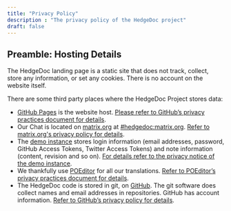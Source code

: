 ```yaml
---
title: "Privacy Policy"
description : "The privacy policy of the HedgeDoc project"
draft: false
---
```

## Preamble: Hosting Details

The HedgeDoc landing page is a static site that does not track, collect, store any information, or set any cookies. There is no account on the website itself.

There are some third party places where the HedgeDoc Project stores data:

- [GitHub Pages][github-pages] is the website host. [Please refer to GitHub’s privacy practices document for details][github-privacy].
- Our Chat is located on [matrix.org][matrix-org] at [#hedgedoc:matrix.org][chat]. [Refer to matrix.org's privacy policy for details][matrix-privacy].
- The [demo instance][demo] stores login information (email addresses, password, GitHub Access Tokens, Twitter Access Tokens) and note information (content, revision and so on). [For details refer to the privacy notice of the demo instance][demo-privacy].
- We thankfully use [POEditor][translate] for all our translations. [Refer to POEditor’s privacy practices document for details][github-privacy].
- The HedgeDoc code is stored in git, on [GitHub][github]. The git software does collect names and email addresses in repositories. GitHub has account information. [Refer to GitHub’s privacy policy for details][translate-privacy].


[github]: https://github.com/
[github-pages]: https://help.github.com/articles/what-is-github-pages/
[github-privacy]: https://help.github.com/articles/global-privacy-practices/

[chat]: https://chat.hedgedoc.org
[matrix-org]: https://matrix.org/
[matrix-privacy]: https://matrix.org/legal/privacy-notice

[demo]: https://demo.hedgedoc.org
[demo-privacy]: https://demo.hedgedoc.org/s/privacy

[translate]: https://translate.hedgedoc.org
[translate-privacy]: https://poeditor.com/terms/privacy
